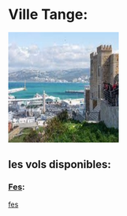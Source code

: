 # Ville Tange: 
![Tanger](../ressources/tanger.jpg)


## les vols disponibles:
### [Fes](Fes.md):
[fes](../ressources/fes.jpg)



